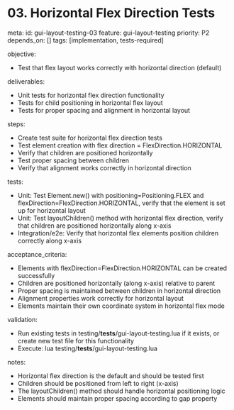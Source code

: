 # 03. Horizontal Flex Direction Tests

meta:
  id: gui-layout-testing-03
  feature: gui-layout-testing
  priority: P2
  depends_on: []
  tags: [implementation, tests-required]

objective:
- Test that flex layout works correctly with horizontal direction (default)

deliverables:
- Unit tests for horizontal flex direction functionality
- Tests for child positioning in horizontal flex layout
- Tests for proper spacing and alignment in horizontal layout

steps:
- Create test suite for horizontal flex direction tests
- Test element creation with flex direction = FlexDirection.HORIZONTAL
- Verify that children are positioned horizontally
- Test proper spacing between children
- Verify that alignment works correctly in horizontal direction

tests:
- Unit: Test Element.new() with positioning=Positioning.FLEX and flexDirection=FlexDirection.HORIZONTAL, verify that the element is set up for horizontal layout
- Unit: Test layoutChildren() method with horizontal flex direction, verify that children are positioned horizontally along x-axis
- Integration/e2e: Verify that horizontal flex elements position children correctly along x-axis

acceptance_criteria:
- Elements with flexDirection=FlexDirection.HORIZONTAL can be created successfully
- Children are positioned horizontally (along x-axis) relative to parent
- Proper spacing is maintained between children in horizontal direction
- Alignment properties work correctly for horizontal layout
- Elements maintain their own coordinate system in horizontal flex mode

validation:
- Run existing tests in testing/__tests__/gui-layout-testing.lua if it exists, or create new test file for this functionality
- Execute: lua testing/__tests__/gui-layout-testing.lua

notes:
- Horizontal flex direction is the default and should be tested first
- Children should be positioned from left to right (x-axis)
- The layoutChildren() method should handle horizontal positioning logic
- Elements should maintain proper spacing according to gap property
